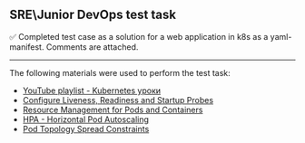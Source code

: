 ## SRE\Junior DevOps test task
:white_check_mark: Completed test case as a solution for a web application in k8s as a yaml-manifest. Comments are attached.
___
The following materials were used to perform the test task:

+ [YouTube playlist - Kubernetes уроки](https://youtube.com/playlist?list=PL3SzV1_k2H1VDePbSWUqERqlBXIk02wCQ)
+ [Configure Liveness, Readiness and Startup Probes](https://kubernetes.io/docs/tasks/configure-pod-container/configure-liveness-readiness-startup-probes/)
+ [Resource Management for Pods and Containers](https://kubernetes.io/docs/concepts/configuration/manage-resources-containers/)
+ [HPA - Horizontal Pod Autoscaling](https://kubernetes.io/docs/tasks/run-application/horizontal-pod-autoscale/)
+ [Pod Topology Spread Constraints](https://kubernetes.io/docs/concepts/scheduling-eviction/topology-spread-constraints/)
